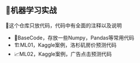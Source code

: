 ## 🍉机器学习实战

🌾这个仓库只放代码，代码中有全面的注释以及说明
- :art:BaseCode，存放一些Numpy，Pandas等常用代码
- :building_construction:ML01，Kaggle案例，洛杉矶房价预测代码
- :chart_with_upwards_trend:ML02，Kaggle案例，广告点击预测代码

